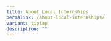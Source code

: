 ```yaml
---
title: About Local Internships
permalink: /about-local-internships/
variant: tiptap
description: ""
---
```

